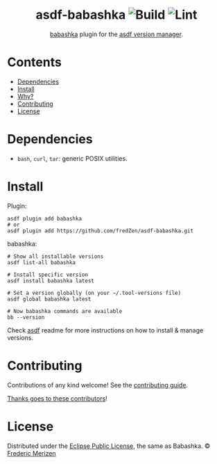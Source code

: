 <div align="center">

# asdf-babashka ![Build](https://github.com/fredZen/asdf-babashka/workflows/Build/badge.svg) ![Lint](https://github.com/fredZen/asdf-babashka/workflows/Lint/badge.svg)

[babashka](https://github.com/borkdude/babashka) plugin for the [asdf version manager](https://asdf-vm.com).

</div>

# Contents

- [Dependencies](#dependencies)
- [Install](#install)
- [Why?](#why)
- [Contributing](#contributing)
- [License](#license)

# Dependencies

- `bash`, `curl`, `tar`: generic POSIX utilities.

# Install

Plugin:

```shell
asdf plugin add babashka
# or
asdf plugin add https://github.com/fredZen/asdf-babashka.git
```

babashka:

```shell
# Show all installable versions
asdf list-all babashka

# Install specific version
asdf install babashka latest

# Set a version globally (on your ~/.tool-versions file)
asdf global babashka latest

# Now babashka commands are available
bb --version
```

Check [asdf](https://github.com/asdf-vm/asdf) readme for more instructions on how to
install & manage versions.

# Contributing

Contributions of any kind welcome! See the [contributing guide](contributing.md).

[Thanks goes to these contributors](https://github.com/fredZen/asdf-babashka/graphs/contributors)!

# License

Distributed under the [Eclipse Public License](LICENSE), the same as Babashka.
© [Frederic Merizen](https://github.com/fredZen/)
